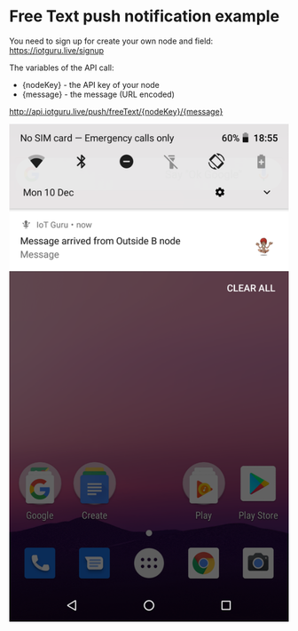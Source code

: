 # Free Text push notification example

You need to sign up for create your own node and field: https://iotguru.live/signup
 
The variables of the API call:

- {nodeKey} - the API key of your node
- {message} - the message (URL encoded)

http://api.iotguru.live/push/freeText/{nodeKey}/{message}

![Schema](https://github.com/IoTGuruLive/free_text_push_example/blob/master/images/notification.png)
